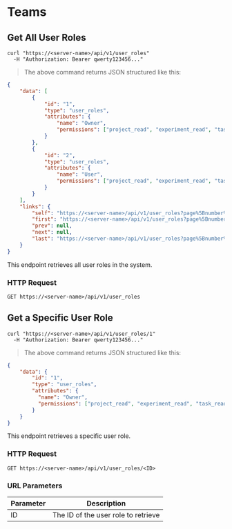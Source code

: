# Teams

## Get All User Roles

```shell
curl "https://<server-name>/api/v1/user_roles"
  -H "Authorization: Bearer qwerty123456..."
```
> The above command returns JSON structured like this:

```json
{
    "data": [
        {
            "id": "1",
            "type": "user_roles",
            "attributes": {
                "name": "Owner",
                "permissions": ["project_read", "experiment_read", "task_read"]
            }
        },
        {
            "id": "2",
            "type": "user_roles",
            "attributes": {
                "name": "User",
                "permissions": ["project_read", "experiment_read", "task_read"]
            }
        }
    ],
    "links": {
        "self": "https://<server-name>/api/v1/user_roles?page%5Bnumber%5D=1&page%5Bsize%5D=10",
        "first": "https://<server-name>/api/v1/user_roles?page%5Bnumber%5D=1&page%5Bsize%5D=10",
        "prev": null,
        "next": null,
        "last": "https://<server-name>/api/v1/user_roles?page%5Bnumber%5D=1&page%5Bsize%5D=10"
    }
}
```

This endpoint retrieves all user roles in the system.

### HTTP Request

`GET https://<server-name>/api/v1/user_roles`

## Get a Specific User Role

```shell
curl "https://<server-name>/api/v1/user_roles/1"
  -H "Authorization: Bearer qwerty123456..."
```

> The above command returns JSON structured like this:

```json
{
    "data": {
        "id": "1",
        "type": "user_roles",
        "attributes": {
          "name": "Owner",
          "permissions": ["project_read", "experiment_read", "task_read"]
        }
    }
}
```

This endpoint retrieves a specific user role.

### HTTP Request

`GET https://<server-name>/api/v1/user_roles/<ID>`

### URL Parameters

Parameter | Description
--------- | -----------
ID | The ID of the user role to retrieve

